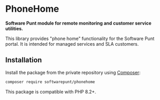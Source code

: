 # PhoneHome
**Software Punt module for remote monitoring and customer service utilities.**

This library provides "phone home" functionality for the Software Punt portal. It is intended for managed services and SLA customers.

## Installation
Install the package from the private repository using [Composer](https://getcomposer.org/):

```bash
composer require softwarepunt/phonehome
```

This package is compatible with PHP 8.2+.

